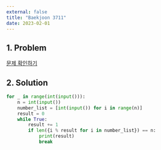 ```yaml
---
external: false
title: "Baekjoon 3711"
date: 2023-02-01
---
```


## 1. Problem

[문제 확인하기](https://www.acmicpc.net/problem/3711)

## 2. Solution

```python
for _ in range(int(input())):
    n = int(input())
    number_list = [int(input()) for i in range(n)]
    result = 0
    while True:
        result += 1
        if len({i % result for i in number_list}) == n:
            print(result)
            break
```
